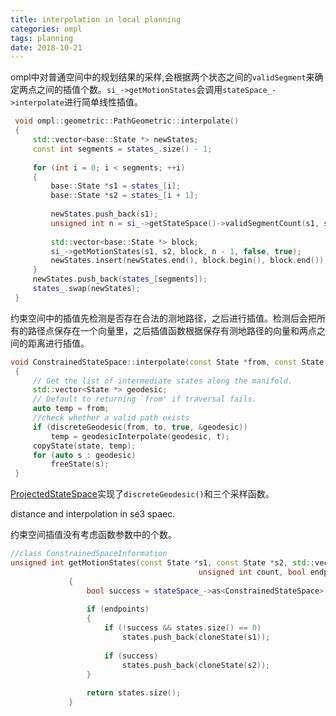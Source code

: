 ```yaml
---
title: interpolation in local planning
categories: ompl
tags: planning
date: 2018-10-21
---
```


ompl中对普通空间中的规划结果的采样,会根据两个状态之间的`validSegment`来确定两点之间的插值个数。`si_->getMotionStates`会调用`stateSpace_->interpolate`进行简单线性插值。

```c++
 void ompl::geometric::PathGeometric::interpolate()
 {
     std::vector<base::State *> newStates;
     const int segments = states_.size() - 1;
 
     for (int i = 0; i < segments; ++i)
     {
         base::State *s1 = states_[i];
         base::State *s2 = states_[i + 1];
 
         newStates.push_back(s1);
         unsigned int n = si_->getStateSpace()->validSegmentCount(s1, s2);
 
         std::vector<base::State *> block;
         si_->getMotionStates(s1, s2, block, n - 1, false, true);
         newStates.insert(newStates.end(), block.begin(), block.end());
     }
     newStates.push_back(states_[segments]);
     states_.swap(newStates);
 }
```

约束空间中的插值先检测是否存在合法的测地路径，之后进行插值。检测后会把所有的路径点保存在一个向量里，之后插值函数根据保存有测地路径的向量和两点之间的距离进行插值。

```c++
void ConstrainedStateSpace::interpolate(const State *from, const State *to, const double t,   State *state) const
 {
     // Get the list of intermediate states along the manifold.
     std::vector<State *> geodesic;
     // Default to returning `from' if traversal fails.
     auto temp = from;
     //check whether a valid path exists
     if (discreteGeodesic(from, to, true, &geodesic))
         temp = geodesicInterpolate(geodesic, t);
     copyState(state, temp);
     for (auto s : geodesic)
         freeState(s);
 }
```

[ProjectedStateSpace](http://ompl.kavrakilab.org/ProjectedStateSpace_8cpp_source.html)实现了`discreteGeodesic()`和三个采样函数。


distance and interpolation in se3 spaec.

约束空间插值没有考虑函数参数中的个数。

```c++
//class ConstrainedSpaceInformation
unsigned int getMotionStates(const State *s1, const State *s2, std::vector<State *> &states,
                                          unsigned int count, bool endpoints, bool alloc) const override
             {
                 bool success = stateSpace_->as<ConstrainedStateSpace>()->discreteGeodesic(s1, s2, true, &states);
 
                 if (endpoints)
                 {
                     if (!success && states.size() == 0)
                         states.push_back(cloneState(s1));
 
                     if (success)
                         states.push_back(cloneState(s2));
                 }
 
                 return states.size();
             }
```